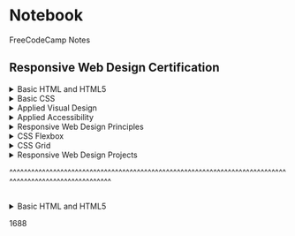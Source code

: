 # Notebook

FreeCodeCamp Notes

## Responsive Web Design Certification

<details><summary>Basic HTML and HTML5</summary>

HTML is a markup language that uses a special syntax or notation to describe the structure of a webpage to the browser. HTML elements usually have opening and closing tags that surround and give meaning to content. For example, different elements can describe text as a heading, paragraph, or list item. HTML elements are the building blocks of any webpage.

Most HTML elements have an opening tag and a closing tag. The only difference between opening and closing tags is the forward slash after the opening bracket of a closing tag.

For example this is a heading element with opening and closing tag:

```html
<h1>Main heading element</h1>
```

Heading element tells the browser about the structure of your website. h1 elements are often used for main headings, while h2 elements are generally used for subheadings. There are also h3, h4, h5 and h6 elements to indicate different levels of subheadings.

```html
<h2>2-level heading element</h2>
<h3>3-level heading element</h3>
<h4>4-level heading element</h4>
<h5>5-level heading element</h5>
<h6>6-level heading element</h6>
```

The p element is the preferred element for paragraph text on websites. p is short for "paragraph".

```html
<p>Paragraph element</p>
```

Note: As a convention, all HTML tags are written in lowercase.

Web developers traditionally use lorem ipsum text as placeholder text. The lorem ipsum text is randomly scraped from a famous passage by Cicero of Ancient Rome. Lorem ipsum text has been used as placeholder text by typesetters since the 16th century, and this tradition continues on the web.

Commenting is a way that you can leave comments for other developers within your code without affecting the resulting output that is displayed to the end user. Commenting is also a convenient way to make code inactive without having to delete it entirely.

```html
<!-- HTML comment -->
```

HTML5 introduces more descriptive HTML tags. These include main, header, footer, nav, video, article, section and others.

These tags give a descriptive structure to your HTML, make your HTML easier to read, and help with Search Engine Optimization (SEO) and accessibility. The main HTML5 tag helps search engines and other developers find the main content of your page.

```html
<main>
  <h1>Hello World</h1>
  <p>Hello Paragraph</p>
</main>
```

You can add images to your website by using the img element, and point to a specific image's URL using the src attribute. Note that img elements are self-closing. All img elements must have an alt attribute. The text inside an alt attribute is used for screen readers to improve accessibility and is displayed if the image fails to load.

Note: If the image is purely decorative, using an empty alt attribute is a best practice. Ideally the alt attribute should not contain special characters unless needed.

```html
<img src="https://www.imageurl.com/image.jpg" alt="Image description." />
```

You can use a (anchor) elements to link to content outside of your web page. a elements need a destination web address called an href attribute. They also need anchor text.

```html
<a href="https://www.freecodecamp.org" target="_blank">
  Link to freecodecamp.org
</a>
```

A target is an anchor tag attribute that specifies where to open the link. The value \_blank specifies to open the link in a new tab. The href is an anchor tag attribute that contains the URL address of the link. The text, link to www.freecodecamp.org, within the a element is called anchor text, and will display the link to click.

a (anchor) elements can also be used to create internal links to jump to different sections within a webpage. To create an internal link, you assign a link's href attribute to a hash symbol # plus the value of the id attribute for the element that you want to internally link to. You then need to add the same id attribute to the element you are linking to. An id is an attribute that uniquely describes an element.

```html
<a href="#contacts-header">Contacts</a>
...
<h2 id="contacts-header">Contacts</h2>
```

You can nest links within other text elements.

```html
<p>
  Here's a
  <a target="_blank" href="https://www.freecodecamp.org">
    link to www.freecodecamp.org
  </a>
  for you to follow.
</p>
```

Sometimes you want to add a elements to your website before you know where they will link. This is also handy when you're changing the behavior of a link using JavaScript. Replace the href attribute value with a #, also known as a hash symbol, to create a dead link.

```html
<a href="#" target="_blank">Dead link</a>
```

You can make elements into links by nesting them within an a element. For example an image element.

```html
<a href="#"><img src="image-url" alt="image-description" /></a>
```

HTML has a special element for creating unordered lists, or bullet point style lists. Unordered lists start with an opening <ul> element, followed by any number of <li> elements. Finally, unordered lists close with a </ul>.

```html
<ul>
  <li>milk</li>
  <li>cheese</li>
</ul>
```

HTML has another special element for creating ordered lists, or numbered lists. Ordered lists start with an opening <ol> element, followed by any number of <li> elements. Finally, ordered lists are closed with the </ol> tag.

```html
<ol>
  <li>Garfield</li>
  <li>Sylvester</li>
</ol>
```

input elements are a convenient way to get input from your user. Note that input elements are self-closing.

```html
<input type="text" />
```

Placeholder text is what is displayed in your input element before your user has inputted anything.

```html
<input type="text" placeholder="this is placeholder text" />
```

You can build web forms that actually submit data to a server using nothing more than pure HTML. You can do this by specifying an action attribute on your form element.

```html
<form action="url-where-you-want-to-submit-form-data">
  <input />
</form>
```

A submit button inside your form will send the data from your form to the URL you specified with your form's action attribute.

```html
<button type="submit">this button submits the form</button>
```

You can require specific form fields so that your user will not be able to submit your form until he or she has filled them out. For example, if you wanted to make a text input field required, you can just add the attribute required within your input element.

```html
<input type="text" required />
```

You can use radio buttons for questions where you want the user to only give you one answer out of multiple options. Radio buttons are a type of input. Each of your radio buttons can be nested within its own label element. By wrapping an input element inside of a label element it will automatically associate the radio button input with the label element surrounding it.

All related radio buttons should have the same name attribute to create a radio button group. By creating a radio group, selecting any single radio button will automatically deselect the other buttons within the same group ensuring only one answer is provided by the user.

```html
<label><input type="radio" name="indoor-outdoor" />Indoor</label>
```

It is considered best practice to set a for attribute on the label element, with a value that matches the value of the id attribute of the input element. This allows assistive technologies to create a linked relationship between the label and the related input element.

```html
<input id="indoor" type="radio" name="indoor-outdoor" />
<label for="indoor">Indoor</label>
```

We can also nest the input element within the label tags.

```html
<label for="indoor">
  <input id="indoor" type="radio" name="indoor-outdoor" />Indoor
</label>
```

Forms commonly use checkboxes for questions that may have more than one answer. Checkboxes are a type of input. Each of your checkboxes can be nested within its own label element. By wrapping an input element inside of a label element it will automatically associate the checkbox input with the label element surrounding it.

All related checkbox inputs should have the same name attribute. It is considered best practice to explicitly define the relationship between a checkbox input and its corresponding label by setting the for attribute on the label element to match the id attribute of the associated input element.

```html
<label for="loving">
  <input id="loving" type="checkbox" name="personality" />Loving
</label>
```

When a form gets submitted, the data is sent to the server and includes entries for the options selected. Inputs of type radio and checkbox report their values from the value attribute.

```html
<label for="indoor">
  <input id="indoor" value="indoor" type="radio" name="indoor-outdoor" />Indoor
</label>
<label for="outdoor">
  <input
    id="outdoor"
    value="outdoor"
    type="radio"
    name="indoor-outdoor"
  />Outdoor
</label>
```

When the user submits the form with the indoor option selected, the form data will include the line: indoor-outdoor=indoor. This is from the name and value attributes of the "indoor" input. If you omit the value attribute, the submitted form data uses the default value, which is on. In this scenario, if the user clicked the "indoor" option and submitted the form, the resulting form data would be indoor-outdoor=on, which is not useful. So the value attribute needs to be set to something to identify the option.

You can set a checkbox or radio button to be checked by default using the checked attribute.

```html
<input type="radio" name="test-name" checked />
```

The div element (division element) is a general purpose container for other elements. The div element is probably the most commonly used HTML element of all. Just like any other non-self-closing element, you can open a div element with <div> and close it on another line with </div>.

There are a few elements that give overall structure to your page, and should be included in every HTML document. At the top of your document, you need to tell the browser which version of HTML your page is using. HTML is an evolving language, and is updated regularly. Most major browsers support the latest specification, which is HTML5. However, older web pages may use previous versions of the language.

You tell the browser this information by adding the <!DOCTYPE ...> tag on the first line, where the ... part is the version of HTML. For HTML5, you use <!DOCTYPE html>. The ! and uppercase DOCTYPE is important, especially for older browsers. The html is not case sensitive.

Next, the rest of your HTML code needs to be wrapped in html tags. The opening <html> goes directly below the <!DOCTYPE html> line, and the closing </html> goes at the end of the page. Your HTML code would go in the space between the two html tags.

```html
<!DOCTYPE html>
<html></html>
```

You can add another level of organization in your HTML document within the html tags with the head and body elements. Any markup with information about your page would go into the head tag. Then any markup with the content of the page (what displays for a user) would go into the body tag. Metadata elements, such as link, meta, title, and style, typically go inside the head element.

```html
<!DOCTYPE html>
<html>
  <head>
    <meta />
  </head>
  <body>
    <div></div>
  </body>
</html>
```

</details>

<details><summary>Basic CSS</summary>

CSS, or Cascading Style Sheets, tell the browser how to display the text and other content that you write in HTML. With CSS, you can control the color, font, size, spacing, and many other aspects of HTML elements.

With CSS, there are hundreds of CSS properties that you can use to change the way an element looks on your page. For example the property that is responsible for the color of an element's text is the color style property. Note that it is a good practice to end inline style declarations with a ;.

```css
<h2 style="color: blue;">CatPhotoApp</h2>
```

With code above, you were styling that individual h2 element with inline CSS, which stands for Cascading Style Sheets. That's one way to specify the style of an element, but there's a better way to apply CSS. At the top of your code, create a style block.

```css
<style></style>
```

Inside that style block, you can create a CSS selector for all h2 elements and add a style rule.

```css
<style>
  h2 {
    color: red;
  }
</style>
```

Note that it's important to have both opening and closing curly braces ({ and }) around each element's style rule(s). You also need to make sure that your element's style definition is between the opening and closing style tags. Finally, be sure to add a semicolon to the end of each of your element's style rules.

Classes are reusable styles that can be added to HTML elements. Classes allow you to use the same CSS styles on multiple HTML elements. Class declaration:

```css
<style>
  .blue-text {
    color: blue;
  }
</style>
```

Note that in your CSS style element, class names start with a period. In your HTML elements' class attribute, the class name does not include the period. You can apply a class attribute to an HTML element like this:

```html
<h2 class="blue-text">CatPhotoApp</h2>
```

Font size is controlled by the font-size CSS property.

```css
h1 {
  font-size: 30px;
}
```

You can set which font an element should use, by using the font-family property.

```css
h2 {
  font-family: sans-serif;
}
```

In addition to common fonts that are found on most operating systems, we can also specify non-standard, custom web fonts for use on our website. There are many sources for web fonts on the Internet. For example Google Fonts is a free library of web fonts that you can use in your CSS by referencing the font's URL. To import a Google Font, you can copy the font's URL from the Google Fonts library and then paste it in your HTML.

```html
<link
  href="https://fonts.googleapis.com/css?family=Lobster"
  rel="stylesheet"
  type="text/css"
/>
```

Now we can use it like this:

```css
h2 {
  font-family: Lobster, sans-serif;
}
```

The second font name is optional, and is a fallback font in case the other specified font is not available.

Family names are case-sensitive and need to be wrapped in quotes if there is a space in the name. For example, you need quotes to use the "Open Sans" font, but not to use the Lobster font. There are several default fonts that are available in all browsers. These generic font families include monospace, serif and sans-serif. When one font isn't available, you can tell the browser to "degrade" to another font. Generic font family names are not case-sensitive. Also, they do not need quotes because they are CSS keywords.

CSS has a property called width that controls an element's width.

<style>
  .larger-image {
    width: 500px;
  }
</style>

CSS borders have properties like style, color and width.

```css
<style>
  .thin-red-border {
    border-color: red;
    border-width: 5px;
    border-style: solid;
  }
</style>
```

We can round out corners with a CSS property called border-radius. In addition to pixels, you can also specify the border-radius using a percentage. For example 50% will create a circle;

```css
.thin-red-border {
  border-radius: 10px;
}
```

You can set an element's background color with the background-color property.

```css
.green-background {
  background-color: green;
}
```

In addition to classes, each HTML element can also have an id attribute.

There are several benefits to using id attributes: You can use an id to style a single element and you can use them to select and modify specific elements with JavaScript. id attributes should be unique. Browsers won't enforce this, but it is a widely agreed upon best practice. Don't give more than one element the same id attribute.

```css
<h2 id="cat-photo-app">
```

One cool thing about id attributes is that, like classes, you can style them using CSS. However, an id is not reusable and should only be applied to one element. An id also has a higher specificity (importance) than a class so if both are applied to the same element and have conflicting styles, the styles of the id will be applied. Note that inside your style element, you always reference classes by putting a . in front of their names. You always reference ids by putting a # in front of their names.

```css
#cat-photo-element {
  background-color: green;
}
```

All HTML elements are essentially little rectangles. Three important properties control the space that surrounds each HTML element: padding, border, and margin.

An element's padding controls the amount of space between the element's content and its border.
An element's margin controls the amount of space between an element's border and surrounding elements.

```css
.box {
  padding: 10px;
  margin: 20px;
}
```

If you set an element's margin to a negative value, the element will grow larger.

```css
.box {
  margin: -20px;
}
```

Sometimes you will want to customize an element so that it has different amounts of padding on each of its sides. CSS allows you to control the padding of all four individual sides of an element with the padding-top, padding-right, padding-bottom, and padding-left properties.

```css
.box {
  padding-top: 40px;
  padding-left: 40px;
  padding-bottom: 20px;
  padding-right: 20px;
}
```

Instead of specifying an element's padding-top, padding-right, padding-bottom, and padding-left properties individually, you can specify them all in one line. These four values work like a clock: top, right, bottom, left, and will produce the exact same result as using the side-specific padding instructions.

```css
.box {
  padding: 10px 20px 10px 20px;
}
```

Sometimes you will want to customize an element so that it has a different margin on each of its sides. CSS allows you to control the margin of all four individual sides of an element with the margin-top, margin-right, margin-bottom, and margin-left properties.

```css
.box {
  margin-top: 40px;
  margin-right: 20px;
  margin-bottom: 20px;
  margin-left: 40px;
}
```

Instead of specifying an element's margin-top, margin-right, margin-bottom, and margin-left properties individually, you can specify them all in one line. These four values work like a clock: top, right, bottom, left, and will produce the exact same result as using the side-specific margin instructions.

```css
.box {
  margin: 10px 20px 10px 20px;
}
```

You have been adding id or class attributes to elements that you wish to specifically style. These are known as ID and class selectors. There are other CSS Selectors you can use to select custom groups of elements to style.

The [attr=value] attribute selector matches and styles elements with a specific attribute value. For example, the below code changes the margins of all elements with the attribute type and a corresponding value of radio:

```css
[type="radio"] {
  margin: 20px 0px 20px 0px;
}
```

8888888888888888888

The last several challenges all set an element's margin or padding with pixels (px). Pixels are a type of length unit, which is what tells the browser how to size or space an item. In addition to px, CSS has a number of different length unit options that you can use.

The two main types of length units are absolute and relative. Absolute units tie to physical units of length. For example, in and mm refer to inches and millimeters, respectively. Absolute length units approximate the actual measurement on a screen, but there are some differences depending on a screen's resolution.

Relative units, such as em or rem, are relative to another length value. For example, em is based on the size of an element's font. If you use it to set the font-size property itself, it's relative to the parent's font-size.

Note: There are several relative unit options that are tied to the size of the viewport. They are covered in the Responsive Web Design Principles section.

Now let's start fresh and talk about CSS inheritance.

Every HTML page has a body element.

We can prove that the body element exists here by giving it a background-color of black.

We can do this by adding the following to our style element:

body {
background-color: black;
}

Now we've proven that every HTML page has a body element, and that its body element can also be styled with CSS.

Remember, you can style your body element just like any other HTML element, and all your other elements will inherit your body element's styles.

Sometimes your HTML elements will receive multiple styles that conflict with one another.

For example, your h1 element can't be both green and pink at the same time.

Let's see what happens when we create a class that makes text pink, then apply it to an element. Will our class override the body element's color: green; CSS property?

Our pink-text class overrode our body element's CSS declaration!

We just proved that our classes will override the body element's CSS. So the next logical question is, what can we do to override our pink-text class?

Note: It doesn't matter which order the classes are listed in the HTML element.

However, the order of the class declarations in the <style> section is what is important. The second declaration will always take precedence over the first. Because .blue-text is declared second, it overrides the attributes of .pink-text.

We just proved that browsers read CSS from top to bottom in order of their declaration. That means that, in the event of a conflict, the browser will use whichever CSS declaration came last. Notice that if we even had put blue-text before pink-text in our h1 element's classes, it would still look at the declaration order and not the order of their use!

But we're not done yet. There are other ways that you can override CSS. Do you remember id attributes?

Let's override your pink-text and blue-text classes, and make your h1 element orange, by giving the h1 element an id and then styling that id.

Note: It doesn't matter whether you declare this CSS above or below pink-text class, since the id attribute will always take precedence.

So we've proven that id declarations override class declarations, regardless of where they are declared in your style element CSS.

There are other ways that you can override CSS. Do you remember inline styles?

<h1 style="color: green;">

Yay! We just proved that inline styles will override all the CSS declarations in your style element.

But wait. There's one last way to override CSS. This is the most powerful method of all. But before we do it, let's talk about why you would ever want to override CSS.

In many situations, you will use CSS libraries. These may accidentally override your own CSS. So when you absolutely need to be sure that an element has specific CSS, you can use !important.

Let's go all the way back to our pink-text class declaration. Remember that our pink-text class was overridden by subsequent class declarations, id declarations, and inline styles.

color: red !important;

Did you know there are other ways to represent colors in CSS? One of these ways is called hexadecimal code, or hex code for short.

We usually use decimals, or base 10 numbers, which use the symbols 0 to 9 for each digit. Hexadecimals (or hex) are base 16 numbers. This means it uses sixteen distinct symbols. Like decimals, the symbols 0-9 represent the values zero to nine. Then A,B,C,D,E,F represent the values ten to fifteen. Altogether, 0 to F can represent a digit in hexadecimal, giving us 16 total possible values. You can find more information about hexadecimal numbers here.

In CSS, we can use 6 hexadecimal digits to represent colors, two each for the red (R), green (G), and blue (B) components. For example, #000000 is black and is also the lowest possible value. You can find more information about the RGB color system here.

body {
color: #000000;
}

To review, hex codes use 6 hexadecimal digits to represent colors, two each for red (R), green (G), and blue (B) components.

From these three pure colors (red, green, and blue), we can vary the amounts of each to create over 16 million other colors!

For example, orange is pure red, mixed with some green, and no blue. In hex code, this translates to being #FFA500.

The digit 0 is the lowest number in hex code, and represents a complete absence of color.

The digit F is the highest number in hex code, and represents the maximum possible brightness.

Many people feel overwhelmed by the possibilities of more than 16 million colors. And it's difficult to remember hex code. Fortunately, you can shorten it.

For example, red's hex code #FF0000 can be shortened to #F00. This shortened form gives one digit for red, one digit for green, and one digit for blue.

This reduces the total number of possible colors to around 4,000. But browsers will interpret #FF0000 and #F00 as exactly the same color.

Another way you can represent colors in CSS is by using RGB values.

The RGB value for black looks like this:

rgb(0, 0, 0)
The RGB value for white looks like this:

rgb(255, 255, 255)
Instead of using six hexadecimal digits like you do with hex code, with RGB you specify the brightness of each color with a number between 0 and 255.

If you do the math, the two digits for one color equal 16 times 16, which gives us 256 total values. So RGB, which starts counting from zero, has the exact same number of possible values as hex code.

Here's an example of how you'd change the body background to orange using its RGB code.

body {
background-color: rgb(255, 165, 0);
}

Just like with hex code, you can mix colors in RGB by using combinations of different values.

CSS Variables are a powerful way to change many CSS style properties at once by changing only one value.

Follow the instructions below to see how changing just three values can change the styling of many elements.

To create a CSS variable, you just need to give it a name with two hyphens in front of it and assign it a value like this:

--penguin-skin: gray;
This will create a variable named --penguin-skin and assign it the value of gray. Now you can use that variable elsewhere in your CSS to change the value of other properties to gray.

After you create your variable, you can assign its value to other CSS properties by referencing the name you gave it.

background: var(--penguin-skin);
This will change the background of whatever element you are targeting to gray because that is the value of the --penguin-skin variable. Note that styles will not be applied unless the variable names are an exact match.

When using your variable as a CSS property value, you can attach a fallback value that your browser will revert to if the given variable is invalid.

Note: This fallback is not used to increase browser compatibility, and it will not work on IE browsers. Rather, it is used so that the browser has a color to display if it cannot find your variable.

Here's how you do it:

background: var(--penguin-skin, black);
This will set background to black if your variable wasn't set. Note that this can be useful for debugging.

When working with CSS you will likely run into browser compatibility issues at some point. This is why it's important to provide browser fallbacks to avoid potential problems.

When your browser parses the CSS of a webpage, it ignores any properties that it doesn't recognize or support. For example, if you use a CSS variable to assign a background color on a site, Internet Explorer will ignore the background color because it does not support CSS variables. In that case, the browser will use whatever value it has for that property. If it can't find any other value set for that property, it will revert to the default value, which is typically not ideal.

This means that if you do want to provide a browser fallback, it's as easy as providing another more widely supported value immediately before your declaration. That way an older browser will have something to fall back on, while a newer browser will just interpret whatever declaration comes later in the cascade.

<style>
  :root {
    --red-color: red;
  }
  .red-box {
    background: red;
    background: var(--red-color);
    height: 200px;
    width:200px;
  }
</style>
<div class="red-box"></div>

When you create a variable, it is available for you to use inside the selector in which you create it. It also is available in any of that selector's descendants. This happens because CSS variables are inherited, just like ordinary properties.

To make use of inheritance, CSS variables are often defined in the :root element.

:root is a pseudo-class selector that matches the root element of the document, usually the html element. By creating your variables in :root, they will be available globally and can be accessed from any other selector in the style sheet.

Define a variable named --penguin-belly in the :root selector and give it the value of pink. You can then see that the variable is inherited and that all the child elements which use it get pink backgrounds.

When you create your variables in :root they will set the value of that variable for the whole page.

You can then overwrite these variables by setting them again within a specific selector.
Change the value of --penguin-belly to white in the penguin class.

CSS Variables can simplify the way you use media queries.

For instance, when your screen is smaller or larger than your media query break point, you can change the value of a variable, and it will apply its style wherever it is used.

:root {
--penguin-size: 300px;
--penguin-skin: gray;
--penguin-belly: white;
--penguin-beak: orange;
}

@media (max-width: 350px) {
:root {
/_ Only change code below this line _/
--penguin-size: 200px;
--penguin-skin: black;
/_ Only change code above this line _/
}
}

</details>

<details><summary>Applied Visual Design</summary>

Visual design is a combination of typography, color theory, graphics, animation, page layout, and more to help deliver your unique message.

In this course, you'll learn how to apply these different elements of visual design to your webpages.

This section of the curriculum focuses on Applied Visual Design. The first group of challenges build on the given card layout to show a number of core principles.

Text is often a large part of web content. CSS has several options for how to align it with the text-align property.

text-align: justify; spaces the text so that each line has equal width.

text-align: center; centers the text

text-align: right; right-aligns the text

And text-align: left; (the default) left-aligns the text.

You can specify the width of an element using the width property in CSS. Values can be given in relative length units (such as em), absolute length units (such as px), or as a percentage of its containing parent element. Here's an example that changes the width of an image to 220px:

img {
width: 220px;
}

You can specify the height of an element using the height property in CSS, similar to the width property. Here's an example that changes the height of an image to 20px:

img {
height: 20px;
}

To make text bold, you can use the strong tag. This is often used to draw attention to text and symbolize that it is important. With the strong tag, the browser applies the CSS of font-weight: bold; to the element.

To underline text, you can use the u tag. This is often used to signify that a section of text is important, or something to remember. With the u tag, the browser applies the CSS of text-decoration: underline; to the element.

Note: Try to avoid using the u tag when it could be confused for a link. Anchor tags also have a default underlined formatting.

To emphasize text, you can use the em tag. This displays text as italicized, as the browser applies the CSS of font-style: italic; to the element.

To strikethrough text, which is when a horizontal line cuts across the characters, you can use the s tag. It shows that a section of text is no longer valid. With the s tag, the browser applies the CSS of text-decoration: line-through; to the element.

You can use the hr tag to add a horizontal line across the width of its containing element. This can be used to define a change in topic or to visually separate groups of content.

Note: In HTML, hr is a self-closing tag, and therefore doesn't need a separate closing tag.

Instead of adjusting your overall background or the color of the text to make the foreground easily readable, you can add a background-color to the element holding the text you want to emphasize. This challenge uses rgba() instead of hex codes or normal rgb().

rgba stands for:
r = red
g = green
b = blue
a = alpha/level of opacity
The RGB values can range from 0 to 255. The alpha value can range from 1, which is fully opaque or a solid color, to 0, which is fully transparent or clear. rgba() is great to use in this case, as it allows you to adjust the opacity. This means you don't have to completely block out the background.

You'll use background-color: rgba(45, 45, 45, 0.1) for this challenge. It produces a dark gray color that is nearly transparent given the low opacity value of 0.1.

The font size of heading elements (h1 through h6) should generally be larger than the font size of paragraph tags. This makes it easier for the user to visually understand the layout and level of importance of everything on the page. You use the font-size property to adjust the size of the text in an element.

The box-shadow property applies one or more shadows to an element.

The box-shadow property takes the following values, in order:

offset-x (how far to push the shadow horizontally from the element)
offset-y (how far to push the shadow vertically from the element)
blur-radius
spread-radius
color
The blur-radius and spread-radius values are optional.

Multiple box-shadows can be created by using commas to separate properties of each box-shadow element.

Here's an example of the CSS to create multiple shadows with some blur, at mostly-transparent black colors:

box-shadow: 0 10px 20px rgba(0,0,0,0.19), 0 6px 6px rgba(0,0,0,0.23);

The opacity property in CSS is used to adjust the opacity, or conversely, the transparency for an item.

A value of 1 is opaque, which isn't transparent at all.
A value of 0.5 is half see-through.
A value of 0 is completely transparent.
The value given will apply to the entire element, whether that's an image with some transparency, or the foreground and background colors for a block of text.

The text-transform property in CSS is used to change the appearance of text. It's a convenient way to make sure text on a webpage appears consistently, without having to change the text content of the actual HTML elements.

The following table shows how the different text-transformvalues change the example text "Transform me".

Value Result
lowercase "transform me"
uppercase "TRANSFORM ME"
capitalize "Transform Me"
initial Use the default value
inherit Use the text-transform value from the parent element
none Default: Use the original text

The font-size property is used to specify how large the text is in a given element. This rule can be used for multiple elements to create visual consistency of text on a page. In this challenge, you'll set the values for all h1 through h6 tags to balance the heading sizes.

In the style tags, set the font-size of the:

h1 tag to 68px.
h2 tag to 52px.
h3 tag to 40px.
h4 tag to 32px.
h5 tag to 21px.
h6 tag to 14px.

You set the font-size of each heading tag in the last challenge, here you'll adjust the font-weight.

The font-weight property sets how thick or thin characters are in a section of text.

Set the font-weight of the h1 tag to 800.
Set the font-weight of the h2 tag to 600.
Set the font-weight of the h3 tag to 500.
Set the font-weight of the h4 tag to 400.
Set the font-weight of the h5 tag to 300.
Set the font-weight of the h6 tag to 200.

The font-size property in CSS is not limited to headings, it can be applied to any element containing text.

CSS offers the line-height property to change the height of each line in a block of text. As the name suggests, it changes the amount of vertical space that each line of text gets.

This challenge will touch on the usage of pseudo-classes. A pseudo-class is a keyword that can be added to selectors, in order to select a specific state of the element.

For example, the styling of an anchor tag can be changed for its hover state using the :hover pseudo-class selector. Here's the CSS to change the color of the anchor tag to red during its hover state:

a:hover {
color: red;
}
The code editor has a CSS rule to style all a tags black. Add a rule so that when the user hovers over the a tag, the color is blue.

CSS treats each HTML element as its own box, which is usually referred to as the CSS Box Model. Block-level items automatically start on a new line (think headings, paragraphs, and divs) while inline items sit within surrounding content (like images or spans). The default layout of elements in this way is called the normal flow of a document, but CSS offers the position property to override it.

When the position of an element is set to relative, it allows you to specify how CSS should move it relative to its current position in the normal flow of the page. It pairs with the CSS offset properties of left or right, and top or bottom. These say how many pixels, percentages, or ems to move the item away from where it is normally positioned. The following example moves the paragraph 10 pixels away from the bottom:

p {
position: relative;
bottom: 10px;
}
Changing an element's position to relative does not remove it from the normal flow - other elements around it still behave as if that item were in its default position.

Note: Positioning gives you a lot of flexibility and power over the visual layout of a page. It's good to remember that no matter the position of elements, the underlying HTML markup should be organized and make sense when read from top to bottom. This is how users with visual impairments (who rely on assistive devices like screen readers) access your content.

Change the position of the h2 to relative, and use a CSS offset to move it 15 pixels away from the top of where it sits in the normal flow. Notice there is no impact on the positions of the surrounding h1 and p elements.

Notice there is no impact on the positions of the surrounding h1 and p elements.
h2 {
position: relative;
top: 15px;

}

The CSS offsets of top or bottom, and left or right tell the browser how far to offset an item relative to where it would sit in the normal flow of the document. You're offsetting an element away from a given spot, which moves the element away from the referenced side (effectively, the opposite direction). As you saw in the last challenge, using the top offset moved the h2 downwards. Likewise, using a left offset moves an item to the right.

The next option for the CSS position property is absolute, which locks the element in place relative to its parent container. Unlike the relative position, this removes the element from the normal flow of the document, so surrounding items ignore it. The CSS offset properties (top or bottom and left or right) are used to adjust the position.

One nuance with absolute positioning is that it will be locked relative to its closest positioned ancestor. If you forget to add a position rule to the parent item, (this is typically done using position: relative;), the browser will keep looking up the chain and ultimately default to the body tag.

#searchbar {
position: absolute;
top: 50px;
right: 50px;

}

The next layout scheme that CSS offers is the fixed position, which is a type of absolute positioning that locks an element relative to the browser window. Similar to absolute positioning, it's used with the CSS offset properties and also removes the element from the normal flow of the document. Other items no longer "realize" where it is positioned, which may require some layout adjustments elsewhere.

One key difference between the fixed and absolute positions is that an element with a fixed position won't move when the user scrolls.

#navbar {
position: fixed;
top: 0;
left: 0;

    width: 100%;
    background-color: #767676;

}

The next positioning tool does not actually use position, but sets the float property of an element. Floating elements are removed from the normal flow of a document and pushed to either the left or right of their containing parent element. It's commonly used with the width property to specify how much horizontal space the floated element requires.

 <style>
    #left {
float: left;
      width: 50%;
    }
    #right {
float: right;
      width: 40%;
    }
    aside, section {
      padding: 2px;
      background-color: #ccc;
    }
  </style>

When elements are positioned to overlap (i.e. using position: absolute | relative | fixed | sticky), the element coming later in the HTML markup will, by default, appear on the top of the other elements. However, the z-index property can specify the order of how elements are stacked on top of one another. It must be an integer (i.e. a whole number and not a decimal), and higher values for the z-index property of an element move it higher in the stack than those with lower values.

.first {
background-color: red;
position: absolute;
z-index: 2;
}

Another positioning technique is to center a block element horizontally. One way to do this is to set its margin to a value of auto.

This method works for images, too. Images are inline elements by default, but can be changed to block elements when you set the display property to block.

div {
background-color: blue;
height: 100px;
width: 100px;
margin: auto;
}

Color theory and its impact on design is a deep topic and only the basics are covered in the following challenges. On a website, color can draw attention to content, evoke emotions, or create visual harmony. Using different combinations of colors can really change the look of a website, and a lot of thought can go into picking a color palette that works with your content.

The color wheel is a useful tool to visualize how colors relate to each other - it's a circle where similar hues are neighbors and different hues are farther apart. When two colors are opposite each other on the wheel, they are called complementary colors. They have the characteristic that if they are combined, they "cancel" each other out and create a gray color. However, when placed side-by-side, these colors appear more vibrant and produce a strong visual contrast.

Some examples of complementary colors with their hex codes are:

red (#FF0000) and cyan (#00FFFF)
green (#00FF00) and magenta (#FF00FF)
blue (#0000FF) and yellow (#FFFF00)

This is different than the outdated RYB color model that many of us were taught in school, which has different primary and complementary colors. Modern color theory uses the additive RGB model (like on a computer screen) and the subtractive CMY(K) model (like in printing). Read here for more information on this complex subject.

There are many color picking tools available online that have an option to find the complement of a color.

Note: Using color can be a powerful way to add visual interest to a page. However, color alone should not be used as the only way to convey important information because users with visual impairments may not understand that content. This issue will be covered in more detail in the Applied Accessibility challenges.

Computer monitors and device screens create different colors by combining amounts of red, green, and blue light. This is known as the RGB additive color model in modern color theory. Red (R), green (G), and blue (B) are called primary colors. Mixing two primary colors creates the secondary colors cyan (G + B), magenta (R + B) and yellow (R + G). You saw these colors in the Complementary Colors challenge. These secondary colors happen to be the complement to the primary color not used in their creation, and are opposite to that primary color on the color wheel. For example, magenta is made with red and blue, and is the complement to green.

Tertiary colors are the result of combining a primary color with one of its secondary color neighbors. For example, within the RGB color model, red (primary) and yellow (secondary) make orange (tertiary). This adds six more colors to a simple color wheel for a total of twelve.

There are various methods of selecting different colors that result in a harmonious combination in design. One example that can use tertiary colors is called the split-complementary color scheme. This scheme starts with a base color, then pairs it with the two colors that are adjacent to its complement. The three colors provide strong visual contrast in a design, but are more subtle than using two complementary colors.

Here are three colors created using the split-complement scheme:

Color Hex Code
orange #FF7F00
cyan #00FFFF
raspberry #FF007F

The Complementary Colors challenge showed that opposite colors on the color wheel can make each other appear more vibrant when placed side-by-side. However, the strong visual contrast can be jarring if it's overused on a website, and can sometimes make text harder to read if it's placed on a complementary-colored background. In practice, one of the colors is usually dominant and the complement is used to bring visual attention to certain content on the page.

Colors have several characteristics including hue, saturation, and lightness. CSS3 introduced the hsl() function as an alternative way to pick a color by directly stating these characteristics.

Hue is what people generally think of as 'color'. If you picture a spectrum of colors starting with red on the left, moving through green in the middle, and blue on right, the hue is where a color fits along this line. In hsl(), hue uses a color wheel concept instead of the spectrum, where the angle of the color on the circle is given as a value between 0 and 360.

Saturation is the amount of gray in a color. A fully saturated color has no gray in it, and a minimally saturated color is almost completely gray. This is given as a percentage with 100% being fully saturated.

Lightness is the amount of white or black in a color. A percentage is given ranging from 0% (black) to 100% (white), where 50% is the normal color.

Here are a few examples of using hsl() with fully-saturated, normal lightness colors:

Color HSL
red hsl(0, 100%, 50%)
yellow hsl(60, 100%, 50%)
green hsl(120, 100%, 50%)
cyan hsl(180, 100%, 50%)
blue hsl(240, 100%, 50%)
magenta hsl(300, 100%, 50%)

The hsl() option in CSS also makes it easy to adjust the tone of a color. Mixing white with a pure hue creates a tint of that color, and adding black will make a shade. Alternatively, a tone is produced by adding gray or by both tinting and shading. Recall that the 's' and 'l' of hsl() stand for saturation and lightness, respectively. The saturation percent changes the amount of gray and the lightness percent determines how much white or black is in the color. This is useful when you have a base hue you like, but need different variations of it.

Applying a color on HTML elements is not limited to one flat hue. CSS provides the ability to use color transitions, otherwise known as gradients, on elements. This is accessed through the background property's linear-gradient() function. Here is the general syntax:

background: linear-gradient(gradient_direction, color 1, color 2, color 3, ...);

The first argument specifies the direction from which color transition starts - it can be stated as a degree, where 90deg makes a horizontal gradient (from left to right) and 45deg makes a diagonal gradient (from bottom left to top right). The following arguments specify the order of colors used in the gradient.

Example:

background: linear-gradient(90deg, red, yellow, rgb(204, 204, 255))

The repeating-linear-gradient() function is very similar to linear-gradient() with the major difference that it repeats the specified gradient pattern. repeating-linear-gradient() accepts a variety of values, but for simplicity, you'll work with an angle value and color stop values in this challenge.

The angle value is the direction of the gradient. Color stops are like width values that mark where a transition takes place, and are given with a percentage or a number of pixels.

In the example demonstrated in the code editor, the gradient starts with the color yellow at 0 pixels which blends into the second color blue at 40 pixels away from the start. Since the next color stop is also at 40 pixels, the gradient immediately changes to the third color green, which itself blends into the fourth color value red as that is 80 pixels away from the beginning of the gradient.

For this example, it helps to think about the color stops as pairs where every two colors blend together.

0px [yellow -- blend -- blue] 40px [green -- blend -- red] 80px

If every two color stop values are the same color, the blending isn't noticeable because it's between the same color, followed by a hard transition to the next color, so you end up with stripes.

background: repeating-linear-gradient(
45deg,
yellow 0px,
yellow 40px,
black 40px,
black 80px
);

One way to add texture and interest to a background and have it stand out more is to add a subtle pattern. The key is balance, as you don't want the background to stand out too much, and take away from the foreground. The background property supports the url() function in order to link to an image of the chosen texture or pattern. The link address is wrapped in quotes inside the parentheses.

body {
background: url( https://cdn-media-1.freecodecamp.org/imgr/MJAkxbh.png);
}

To change the scale of an element, CSS has the transform property, along with its scale() function. The following code example doubles the size of all the paragraph elements on the page:

p {
transform: scale(2);
}

The transform property has a variety of functions that let you scale, move, rotate, skew, etc., your elements. When used with pseudo-classes such as :hover that specify a certain state of an element, the transform property can easily add interactivity to your elements.

Here's an example to scale the paragraph elements to 2.1 times their original size when a user hovers over them:

p:hover {
transform: scale(2.1);
}
Note: Applying a transform to a div element will also affect any child elements contained in the div.

The next function of the transform property is skewX(), which skews the selected element along its X (horizontal) axis by a given degree.

The following code skews the paragraph element by -32 degrees along the X-axis.

p {
transform: skewX(-32deg);
}

Given that the skewX() function skews the selected element along the X-axis by a given degree, it is no surprise that the skewY() property skews an element along the Y (vertical) axis.

#top {
background-color: red;
transform: skewY(-10deg);
}

By manipulating different selectors and properties, you can make interesting shapes. One of the easier ones to try is a crescent moon shape. For this challenge you need to work with the box-shadow property that sets the shadow of an element, along with the border-radius property that controls the roundness of the element's corners.

You will create a round, transparent object with a crisp shadow that is slightly offset to the side - the shadow is actually going to be the moon shape you see.

In order to create a round object, the border-radius property should be set to a value of 50%.

You may recall from an earlier challenge that the box-shadow property takes values for offset-x, offset-y, blur-radius, spread-radius and a color value in that order. The blur-radius and spread-radius values are optional.

.center {
position: absolute;
margin: auto;
top: 0;
right: 0;
bottom: 0;
left: 0;
width: 100px;
height: 100px;
background-color: transparent;
border-radius: 50%;
box-shadow: 25px 10px 0 0 blue;
}

One of the most popular shapes in the world is the heart shape, and in this challenge you'll create one using pure CSS. But first, you need to understand the ::before and ::after pseudo-elements. ::before creates a pseudo-element that is the first child of the selected element; ::after creates a pseudo-element that is the last child of the selected element. In the following example, a ::before pseudo-element is used to add a rectangle to an element with the class heart:

.heart::before {
content: "";
background-color: yellow;
border-radius: 25%;
position: absolute;
height: 50px;
width: 70px;
top: -50px;
left: 5px;
}

For the ::before and ::after pseudo-elements to function properly, they must have a defined content property. This property is usually used to add things like a photo or text to the selected element. When the ::before and ::after pseudo-elements are used to make shapes, the content property is still required, but it's set to an empty string. In the above example, the element with the class of heart has a ::before pseudo-element that produces a yellow rectangle with height and width of 50px and 70px, respectively. This rectangle has round corners due to its 25% border-radius and is positioned absolutely at 5px from the left and 50px above the top of the element.

<style>
  .heart {
    position: absolute;
    margin: auto;
    top: 0;
    right: 0;
    bottom: 0;
    left: 0;
    background-color: pink;
    height: 50px;
    width: 50px;
    transform: rotate(-45deg);
  }
  .heart::after {
    background-color: pink;
    content: "";
    border-radius: 50%;
    position: absolute;
    width: 50px;
    height: 50px;
    top: 0px;
    left: 25px;
  }
  .heart::before {
    content: "";
    background-color: pink;
    border-radius: 50%;
    position: absolute;
    width: 50px;
    height: 50px;
    top: -25px;
    left: 0px;
  }
</style>
<div class="heart"></div>

To animate an element, you need to know about the animation properties and the @keyframes rule. The animation properties control how the animation should behave and the @keyframes rule controls what happens during that animation. There are eight animation properties in total. This challenge will keep it simple and cover the two most important ones first:

animation-name sets the name of the animation, which is later used by @keyframes to tell CSS which rules go with which animations.

animation-duration sets the length of time for the animation.

@keyframes is how to specify exactly what happens within the animation over the duration. This is done by giving CSS properties for specific "frames" during the animation, with percentages ranging from 0% to 100%. If you compare this to a movie, the CSS properties for 0% is how the element displays in the opening scene. The CSS properties for 100% is how the element appears at the end, right before the credits roll. Then CSS applies the magic to transition the element over the given duration to act out the scene. Here's an example to illustrate the usage of @keyframes and the animation properties:

#anim {
animation-name: colorful;
animation-duration: 3s;
}

@keyframes colorful {
0% {
background-color: blue;
}
100% {
background-color: yellow;
}
}

For the element with the anim id, the code snippet above sets the animation-name to colorful and sets the animation-duration to 3 seconds. Then the @keyframes rule links to the animation properties with the name colorful. It sets the color to blue at the beginning of the animation (0%) which will transition to yellow by the end of the animation (100%). You aren't limited to only beginning-end transitions, you can set properties for the element for any percentage between 0% and 100%.

You can use CSS @keyframes to change the color of a button in its hover state.

Here's an example of changing the width of an image on hover:

<style>
  img {
    width: 30px;
  }
  img:hover {
    animation-name: width;
    animation-duration: 500ms;
  }

  @keyframes width {
    100% {
      width: 40px;
    }
  }
</style>

<img src="https://cdn.freecodecamp.org/curriculum/applied-visual-design/google-logo.png" alt="Google's Logo" />

Note that ms stands for milliseconds, where 1000ms is equal to 1s.

Use CSS @keyframes to change the background-color of the button element so it becomes #4791d0 when a user hovers over it. The @keyframes rule should only have an entry for 100%.

Note that ms stands for milliseconds, where 1000ms is equal to 1s.

That's great, but it doesn't work right yet. Notice how the animation resets after 500ms has passed, causing the button to revert back to the original color. You want the button to stay highlighted.

This can be done by setting the animation-fill-mode property to forwards. The animation-fill-mode specifies the style applied to an element when the animation has finished. You can set it like so:

animation-fill-mode: forwards;

When elements have a specified position, such as fixed or relative, the CSS offset properties right, left, top, and bottom can be used in animation rules to create movement.

As shown in the example below, you can push the item downwards then upwards by setting the top property of the 50% keyframe to 50px, but having it set to 0px for the first (0%) and the last (100%) keyframe.

@keyframes rainbow {
0% {
background-color: blue;
top: 0px;
}
50% {
background-color: green;
top: 50px;
}
100% {
background-color: yellow;
top: 0px;
}
}

For this challenge, you'll change the opacity of an animated element so it gradually fades as it reaches the right side of the screen.

In the displayed animation, the round element with the gradient background moves to the right by the 50% mark of the animation per the @keyframes rule.

@keyframes fade {
50% {
left: 60%;
opacity: 0.1;

    }

}

The previous challenges covered how to use some of the animation properties and the @keyframes rule. Another animation property is the animation-iteration-count, which allows you to control how many times you would like to loop through the animation. Here's an example:

animation-iteration-count: 3;

In this case the animation will stop after running 3 times, but it's possible to make the animation run continuously by setting that value to infinite.

Here's one more continuous animation example with the animation-iteration-count property that uses the heart you designed in a previous challenge.

The one-second long heartbeat animation consists of two animated pieces. The heart elements (including the :before and :after pieces) are animated to change size using the transform property, and the background div is animated to change its color using the background property.

There are a variety of ways to alter the animation rates of similarly animated elements. So far, this has been achieved by applying an animation-iteration-count property and setting @keyframes rules.

To illustrate, the animation on the right consists of two stars that each decrease in size and opacity at the 20% mark in the @keyframes rule, which creates the twinkle animation. You can change the @keyframes rule for one of the elements so the stars twinkle at different rates.

In the previous challenge, you changed the animation rates for two similarly animated elements by altering their @keyframes rules. You can achieve the same goal by manipulating the animation-duration of multiple elements.

In the animation running in the code editor, there are three stars in the sky that twinkle at the same rate on a continuous loop. To make them twinkle at different rates, you can set the animation-duration property to different values for each element.

In CSS animations, the animation-timing-function property controls how quickly an animated element changes over the duration of the animation. If the animation is a car moving from point A to point B in a given time (your animation-duration), the animation-timing-function says how the car accelerates and decelerates over the course of the drive.

There are a number of predefined keywords available for popular options. For example, the default value is ease, which starts slow, speeds up in the middle, and then slows down again in the end. Other options include ease-out, which is quick in the beginning then slows down, ease-in, which is slow in the beginning, then speeds up at the end, or linear, which applies a constant animation speed throughout.

The last challenge introduced the animation-timing-function property and a few keywords that change the speed of an animation over its duration. CSS offers an option other than keywords that provides even finer control over how the animation plays out, through the use of Bezier curves.

In CSS animations, Bezier curves are used with the cubic-bezier function. The shape of the curve represents how the animation plays out. The curve lives on a 1 by 1 coordinate system. The X-axis of this coordinate system is the duration of the animation (think of it as a time scale), and the Y-axis is the change in the animation.

The cubic-bezier function consists of four main points that sit on this 1 by 1 grid: p0, p1, p2, and p3. p0 and p3 are set for you - they are the beginning and end points which are always located respectively at the origin (0, 0) and (1, 1). You set the x and y values for the other two points, and where you place them in the grid dictates the shape of the curve for the animation to follow. This is done in CSS by declaring the x and y values of the p1 and p2 "anchor" points in the form: (x1, y1, x2, y2). Pulling it all together, here's an example of a Bezier curve in CSS code:

animation-timing-function: cubic-bezier(0.25, 0.25, 0.75, 0.75);
In the example above, the x and y values are equivalent for each point (x1 = 0.25 = y1 and x2 = 0.75 = y2), which if you remember from geometry class, results in a line that extends from the origin to point (1, 1). This animation is a linear change of an element during the length of an animation, and is the same as using the linear keyword. In other words, it changes at a constant speed.

A previous challenge discussed the ease-out keyword that describes an animation change that speeds up first and then slows down at the end of the animation. On the right, the difference between the ease-out keyword (for the blue element) and linear keyword (for the red element) is demonstrated. Similar animation progressions to the ease-out keyword can be achieved by using a custom cubic Bezier curve function.

In general, changing the p1 and p2 anchor points drives the creation of different Bezier curves, which controls how the animation progresses through time. Here's an example of a Bezier curve using values to mimic the ease-out style:

animation-timing-function: cubic-bezier(0, 0, 0.58, 1);
Remember that all cubic-bezier functions start with p0 at (0, 0) and end with p3 at (1, 1). In this example, the curve moves faster through the Y-axis (starts at 0, goes to p1 y value of 0, then goes to p2 y value of 1) than it moves through the X-axis (0 to start, then 0 for p1, up to 0.58 for p2). As a result, the change in the animated element progresses faster than the time of the animation for that segment. Towards the end of the curve, the relationship between the change in x and y values reverses - the y value moves from 1 to 1 (no change), and the x values move from 0.58 to 1, making the animation changes progress slower compared to the animation duration.

This challenge animates an element to replicate the movement of a ball being juggled. Prior challenges covered the linear and ease-out cubic Bezier curves, however neither depicts the juggling movement accurately. You need to customize a Bezier curve for this.

The animation-timing-function automatically loops at every keyframe when the animation-iteration-count is set to infinite. Since there is a keyframe rule set in the middle of the animation duration (at 50%), it results in two identical animation progressions at the upward and downward movement of the ball.

The following cubic Bezier curve simulates a juggling movement:

cubic-bezier(0.3, 0.4, 0.5, 1.6);
Notice that the value of y2 is larger than 1. Although the cubic Bezier curve is mapped on a 1 by 1 coordinate system, and it can only accept x values from 0 to 1, the y value can be set to numbers larger than one. This results in a bouncing movement that is ideal for simulating the juggling ball.

  </details>

<details><summary>Applied Accessibility</summary>

You've likely seen an alt attribute on an img tag in other challenges. alt text describes the image's content and provides a text-alternative for it. An alt attribute helps in cases where the image fails to load or can't be seen by a user. Search engines also use it to understand what an image contains to include it in search results. Here's an example:

<img src="importantLogo.jpeg" alt="Company logo">
People with visual impairments rely on screen readers to convert web content to an audio interface. They won't get information if it's only presented visually. For images, screen readers can access the alt attribute and read its contents to deliver key information.

Good alt text provides the reader a brief description of the image. You should always include an alt attribute on your image. Per HTML5 specification, this is now considered mandatory.

In the last challenge, you learned that including an alt attribute when using img tags is mandatory. However, sometimes images are grouped with a caption already describing them, or are used for decoration only. In these cases, alt text may seem redundant or unnecessary.

When an image is already explained with text content or does not add meaning to a page, the img still needs an alt attribute, but it can be set to an empty string. Here's an example:

<img src="visualDecoration.jpeg" alt="">
Background images usually fall under the 'decorative' label as well. However, they are typically applied with CSS rules, and therefore not part of the markup screen readers process.

Note: For images with a caption, you may still want to include alt text since it helps search engines catalog the image's content.

Headings (h1 through h6 elements) are workhorse tags that help provide structure and labeling to your content. Screen readers can be set to read only the headings on a page so the user gets a summary. This means it is important for the heading tags in your markup to have semantic meaning and relate to each other, not be picked merely for their size values.

Semantic meaning means that the tag you use around content indicates the type of information it contains.

If you were writing a paper with an introduction, a body, and a conclusion, it wouldn't make much sense to put the conclusion as a subsection of the body in your outline. It should be its own section. Similarly, the heading tags in a webpage need to go in order and indicate the hierarchical relationships of your content.

Headings with equal (or higher) rank start new implied sections, headings with lower rank start subsections of the previous one.

As an example, a page with an h2 element followed by several subsections labeled with h4 elements would confuse a screen reader user. With six choices, it's tempting to use a tag because it looks better in a browser, but you can use CSS to edit the relative sizing.

One final point, each page should always have one (and only one) h1 element, which is the main subject of your content. This and the other headings are used in part by search engines to understand the topic of the page.

HTML5 introduced several new elements that give developers more options while also incorporating accessibility features. These tags include main, header, footer, nav, article, and section, among others.

By default, a browser renders these elements similar to the humble div. However, using them where appropriate gives additional meaning to your markup. The tag name alone can indicate the type of information it contains, which adds semantic meaning to that content. Assistive technologies can access this information to provide better page summary or navigation options to their users.

The main element is used to wrap (you guessed it) the main content, and there should be only one per page. It's meant to surround the information related to your page's central topic. It's not meant to include items that repeat across pages, like navigation links or banners.

The main tag also has an embedded landmark feature that assistive technology can use to navigate to the main content quickly. If you've ever seen a "Jump to Main Content" link at the top of a page, using the main tag automatically gives assistive devices that functionality.

article is another one of the new HTML5 elements that add semantic meaning to your markup. article is a sectioning element and is used to wrap independent, self-contained content. The tag works well with blog entries, forum posts, or news articles.

Determining whether content can stand alone is usually a judgment call, but you can use a couple of simple tests. Ask yourself if you removed all surrounding context, would that content still make sense? Similarly, for text, would the content hold up if it were in an RSS feed?

Remember that folks using assistive technologies rely on organized, semantically meaningful markup to better understand your work.

Note: The section element is also new with HTML5, and has a slightly different semantic meaning than article. An article is for standalone content, and a section is for grouping thematically related content. They can be used within each other, as needed. For example, if a book is the article, then each chapter is a section. When there's no relationship between groups of content, then use a div.

<div> - groups content <section> - groups related content <article> - groups independent, self-contained content

The next HTML5 element that adds semantic meaning and improves accessibility is the header tag. It's used to wrap introductory information or navigation links for its parent tag and works well around content that's repeated at the top on multiple pages.

header shares the embedded landmark feature you saw with main, allowing assistive technologies to quickly navigate to that content.

Note: The header is meant for use in the body tag of your HTML document. It is different than the head element, which contains the page's title, meta information, etc.

<header>
    <h1>Training with Camper Cat</h1>
  </header>

The nav element is another HTML5 item with the embedded landmark feature for easy screen reader navigation. This tag is meant to wrap around the main navigation links in your page.

If there are repeated site links at the bottom of the page, it isn't necessary to markup those with a nav tag as well. Using a footer (covered in the next challenge) is sufficient.

<nav>
      <ul>
        <li><a href="#stealth">Stealth &amp; Agility</a></li>
        <li><a href="#combat">Combat</a></li>
        <li><a href="#weapons">Weapons</a></li>
      </ul>
    </nav>

Similar to header and nav, the footer element has a built-in landmark feature that allows assistive devices to quickly navigate to it. It's primarily used to contain copyright information or links to related documents that usually sit at the bottom of a page.

HTML5's audio element gives semantic meaning when it wraps sound or audio stream content in your markup. Audio content also needs a text alternative to be accessible to people who are deaf or hard of hearing. This can be done with nearby text on the page or a link to a transcript.

The audio tag supports the controls attribute. This shows the browser default play, pause, and other controls, and supports keyboard functionality. This is a boolean attribute, meaning it doesn't need a value, its presence on the tag turns the setting on.

Here's an example:

<audio id="meowClip" controls>
  <source src="audio/meow.mp3" type="audio/mpeg">
  <source src="audio/meow.ogg" type="audio/ogg">
</audio>
Note: Multimedia content usually has both visual and auditory components. It needs synchronized captions and a transcript so users with visual and/or auditory impairments can access it. Generally, a web developer is not responsible for creating the captions or transcript, but needs to know to include them.

HTML5 introduced the figure element and the related figcaption. Used together, these items wrap a visual representation (like an image, diagram, or chart) along with its caption. Wrapping these elements together gives a two-fold accessibility boost by semantically grouping related content and providing a text alternative explaining the figure.

For data visualizations like charts, the caption can be used to briefly note the trends or conclusions for users with visual impairments. Another challenge covers how to move a table version of the chart's data off-screen (using CSS) for screen reader users.

Here's an example - note that the figcaption goes inside the figure tags and can be combined with other elements:

<figure>
  <img src="roundhouseDestruction.jpeg" alt="Photo of Camper Cat executing a roundhouse kick">
  <br>
  <figcaption>
    Master Camper Cat demonstrates proper form of a roundhouse kick.
  </figcaption>
</figure>

Improving accessibility with semantic HTML markup applies to using both appropriate tag names and attributes. The next several challenges cover some important scenarios using attributes in forms.

The label tag wraps the text for a specific form control item, usually the name or label for a choice. This ties meaning to the item and makes the form more readable. The for attribute on a label tag explicitly associates that label with the form control and is used by screen readers.

You learned about radio buttons and their labels in a lesson in the Basic HTML section. In that lesson, we wrapped the radio button input element inside a label element along with the label text in order to make the text clickable. Another way to achieve this is by using the for attribute, as explained in this lesson.

The value of the for attribute must be the same as the value of the id attribute of the form control. Here's an example:

<form>
  <label for="name">Name:</label>
  <input type="text" id="name" name="name">
</form>

The next form topic covers the accessibility of radio buttons. Each choice is given a label with a for attribute tying to the id of the corresponding item as covered in the last challenge. Since radio buttons often come in a group where the user must choose one, there's a way to semantically show the choices are part of a set.

The fieldset tag surrounds the entire grouping of radio buttons to achieve this. It often uses a legend tag to provide a description for the grouping, which screen readers read for each choice in the fieldset element.

The fieldset wrapper and legend tag are not necessary when the choices are self-explanatory, like a gender selection. Using a label with the for attribute for each radio button is sufficient.

Here's an example:

<form>
  <fieldset>
    <legend>Choose one of these three items:</legend>
    <input id="one" type="radio" name="items" value="one">
    <label for="one">Choice One</label><br>
    <input id="two" type="radio" name="items" value="two">
    <label for="two">Choice Two</label><br>
    <input id="three" type="radio" name="items" value="three">
    <label for="three">Choice Three</label>
  </fieldset>
</form>

Forms often include the input field, which can be used to create several different form controls. The type attribute on this element indicates what kind of input element will be created.

You may have noticed the text and submit input types in prior challenges, and HTML5 introduced an option to specify a date field. Depending on browser support, a date picker shows up in the input field when it's in focus, which makes filling in a form easier for all users.

For older browsers, the type will default to text, so it helps to show users the expected date format in the label or placeholder text just in case.

Here's an example:

<label for="input1">Enter a date:</label>
<input type="date" id="input1" name="input1">

Continuing with the date theme, HTML5 also introduced the time element along with a datetime attribute to standardize times. The time element is an inline element that can wrap a date or time on a page. A datetime attribute holds a valid format of that date. This is the value accessed by assistive devices. It helps avoid confusion by stating a standardized version of a time, even if it's informally or colloquially written in the text.

Here's an example:

<p>Master Camper Cat officiated the cage match between Goro and Scorpion <time datetime="2013-02-13">last Wednesday</time>, which ended in a draw.</p>

Have you noticed that all of the applied accessibility challenges so far haven't used any CSS? This shows the importance of using a logical document outline and semantically meaningful tags around your content before introducing the visual design aspect.

However, CSS's magic can also improve accessibility on your page when you want to visually hide content meant only for screen readers. This happens when information is in a visual format (like a chart), but screen reader users need an alternative presentation (like a table) to access the data. CSS is used to position the screen reader-only elements off the visual area of the browser window.

Here's an example of the CSS rules that accomplish this:

.sr-only {
position: absolute;
left: -10000px;
width: 1px;
height: 1px;
top: auto;
overflow: hidden;
}

Note: The following CSS approaches will NOT do the same thing:

display: none; or visibility: hidden; hides content for everyone, including screen reader users
Zero values for pixel sizes, such as width: 0px; height: 0px; removes that element from the flow of your document, meaning screen readers will ignore it

Low contrast between the foreground and background colors can make text difficult to read. Sufficient contrast improves your content's readability, but what exactly does "sufficient" mean?

The Web Content Accessibility Guidelines (WCAG) recommend at least a 4.5 to 1 contrast ratio for normal text. The ratio is calculated by comparing the relative luminance values of two colors. This ranges from 1:1 for the same color, or no contrast, to 21:1 for white against black, the most substantial contrast. There are many contrast checking tools available online that calculate this ratio for you.

Color is a large part of visual design, but its use introduces two accessibility issues. First, color alone should not be used as the only way to convey important information because screen reader users won't see it. Second, foreground and background colors need sufficient contrast so colorblind users can distinguish them.

Previous challenges covered having text alternatives to address the first issue. The last challenge introduced contrast checking tools to help with the second. The WCAG-recommended contrast ratio of 4.5:1 applies for color use as well as gray-scale combinations.

Colorblind users have trouble distinguishing some colors from others - usually in hue but sometimes lightness as well. You may recall the contrast ratio is calculated using the relative luminance (or lightness) values of the foreground and background colors.

In practice, the 4.5:1 contrast ratio can be reached by shading (adding black to) the darker color and tinting (adding white to) the lighter color. Darker shades on the color wheel are considered to be shades of blues, violets, magentas, and reds, whereas lighter tinted colors are oranges, yellows, greens, and blue-greens.

There are various forms of colorblindness. These can range from a reduced sensitivity to a certain wavelength of light to the inability to see color at all. The most common form is a reduced sensitivity to detect greens.

For example, if two similar green colors are the foreground and background color of your content, a colorblind user may not be able to distinguish them. Close colors can be thought of as neighbors on the color wheel, and those combinations should be avoided when conveying important information.

Note: Some online color picking tools include visual simulations of how colors appear for different types of colorblindness. These are great resources in addition to online contrast checking calculators.

The yellow (#FFFF33) background-color and the green (#33FF33) text color are neighboring hues on the color wheel and virtually indistinguishable for some colorblind users. (Their similar lightness also fails the contrast ratio check).

Screen reader users have various options for what type of content their device reads. These options include skipping to (or over) landmark elements, jumping to the main content, or getting a page summary from the headings. Another option is to only hear the links available on a page.

Screen readers do this by reading the link text, or what's between the anchor (a) tags. Having a list of "click here" or "read more" links isn't helpful. Instead, use brief but descriptive text within the a tags to provide more meaning for these users.

HTML offers the accesskey attribute to specify a shortcut key to activate or bring focus to an element. Adding an accesskey attribute can make navigation more efficient for keyboard-only users.

HTML5 allows this attribute to be used on any element, but it's particularly useful when it's used with interactive ones. This includes links, buttons, and form controls.

Here's an example:

<button accesskey="b">Important Button</button>

The HTML tabindex attribute has three distinct functions relating to an element's keyboard focus. When it's on a tag, it indicates that the element can be focused on. The value (an integer that's positive, negative, or zero) determines the behavior.

Certain elements, such as links and form controls, automatically receive keyboard focus when a user tabs through a page. It's in the same order as the elements come in the HTML source markup. This same functionality can be given to other elements, such as div, span, and p, by placing a tabindex="0" attribute on them. Here's an example:

<div tabindex="0">I need keyboard focus!</div>

Note: A negative tabindex value (typically -1) indicates that an element is focusable, but is not reachable by the keyboard. This method is generally used to bring focus to content programmatically (like when a div used for a pop-up window is activated), and is beyond the scope of these challenges.

Bonus - using tabindex also enables the CSS pseudo-class :focus to work on the p tag.

The tabindex attribute also specifies the exact tab order of elements. This is achieved when the attribute's value is set to a positive number of 1 or higher.

Setting a tabindex="1" will bring keyboard focus to that element first. Then it cycles through the sequence of specified tabindex values (2, 3, etc.), before moving to default and tabindex="0" items.

It's important to note that when the tab order is set this way, it overrides the default order (which uses the HTML source). This may confuse users who are expecting to start navigation from the top of the page. This technique may be necessary in some circumstances, but in terms of accessibility, take care before applying it.

Here's an example:

<div tabindex="1">I get keyboard focus, and I get it first!</div>
<div tabindex="2">I get keyboard focus, and I get it second!</div>

Another thing to note is that some browsers may place you in the middle of your tab order when an element is clicked. An element has been added to the page that ensures you will always start at the beginning of your tab order.

</details>

<details><summary>Responsive Web Design Principles</summary>

Media Queries are a new technique introduced in CSS3 that change the presentation of content based on different viewport sizes. The viewport is a user's visible area of a web page, and is different depending on the device used to access the site.

Media Queries consist of a media type, and if that media type matches the type of device the document is displayed on, the styles are applied. You can have as many selectors and styles inside your media query as you want.

Here's an example of a media query that returns the content when the device's width is less than or equal to 100px:

@media (max-width: 100px) { /_ CSS Rules _/ }
and the following media query returns the content when the device's height is more than or equal to 350px:

@media (min-height: 350px) { /_ CSS Rules _/ }
Remember, the CSS inside the media query is applied only if the media type matches that of the device being used.

Making images responsive with CSS is actually very simple. You just need to add these properties to an image:

img {
max-width: 100%;
height: auto;
}

The max-width of 100% will make sure the image is never wider than the container it is in, and the height of auto will make the image keep its original aspect ratio.

With the increase of internet connected devices, their sizes and specifications vary, and the displays they use could be different externally and internally. Pixel density is an aspect that could be different on one device from others and this density is known as Pixel Per Inch(PPI) or Dots Per Inch(DPI). The most famous such display is the one known as a "Retina Display" on the latest Apple MacBook Pro notebooks, and recently iMac computers. Due to the difference in pixel density between a "Retina" and "Non-Retina" displays, some images that have not been made with a High-Resolution Display in mind could look "pixelated" when rendered on a High-Resolution display.

The simplest way to make your images properly appear on High-Resolution Displays, such as the MacBook Pros "retina display" is to define their width and height values as only half of what the original file is. Here is an example of an image that is only using half of the original height and width:

<style>
  img { height: 250px; width: 250px; }
</style>
<img src="coolPic500x500" alt="A most excellent picture">

Instead of using em or px to size text, you can use viewport units for responsive typography. Viewport units, like percentages, are relative units, but they are based off different items. Viewport units are relative to the viewport dimensions (width or height) of a device, and percentages are relative to the size of the parent container element.

The four different viewport units are:

vw (viewport width): 10vw would be 10% of the viewport's width.
vh (viewport height): 3vh would be 3% of the viewport's height.
vmin (viewport minimum): 70vmin would be 70% of the viewport's smaller dimension (height or width).
vmax (viewport maximum): 100vmax would be 100% of the viewport's bigger dimension (height or width).

Here is an example that sets a body tag to 30% of the viewport's width.

body { width: 30vw; }

</details>

<details><summary>CSS Flexbox</summary>

Placing the CSS property display: flex; on an element allows you to use other flex properties to build a responsive page.

Adding display: flex to an element turns it into a flex container. This makes it possible to align any children of that element into rows or columns. You do this by adding the flex-direction property to the parent item and setting it to row or column. Creating a row will align the children horizontally, and creating a column will align the children vertically. The default value for the flex-direction property is row. Other options for flex-direction are row-reverse and column-reverse.

Sometimes the flex items within a flex container do not fill all the space in the container.

Here is a image illustrating the concepts for a 'row' flex container.
https://www.w3.org/TR/css-flexbox-1/images/flex-direction-terms.svg

Setting a flex container as a row places the flex items side-by-side from left-to-right. A flex container set as a column places the flex items in a vertical stack from top-to-bottom. For each, the direction the flex items are arranged is called the main axis. For a row, this is a horizontal line that cuts through each item. And for a column, the main axis is a vertical line through the items.

There are several options for how to space the flex items along the line that is the main axis. One of the most commonly used is justify-content: center;, which aligns all the flex items to the center inside the flex container. Other options include:

- flex-start: aligns items to the start of the flex container. For a row, this pushes the items to the left of the container. For a column, this pushes the items to the top of the container. This is the default alignment if no justify-content is specified.
- flex-end: aligns items to the end of the flex container. For a row, this pushes the items to the right of the container. For a column this pushes the items to the bottom of the container.
- space-between: aligns items to the center of the main axis, with extra space placed between the items. The first and last items are pushed to the very edge of the flex container. In a row the first item is against the left side of the container, the last item is against the right side of the container, then the remaining space is distributed evenly among the other items.
- space-around: similar to space-between but the first and last items are not locked to the edges of the container, the space is distributed around all the items with a half space on either end of the flex container.
- space-evenly: distributes space evenly between the flex items with a full space at either end of the flex container.

The align-items property is similar to justify-content. The justify-content property aligned flex items along the main axis. For rows, the main axis is a horizontal line and for columns it is a vertical line. Flex containers also have a cross axis which is the opposite of the main axis. For rows, the cross axis is vertical and for columns, the cross axis is horizontal.

CSS offers the align-items property to align flex items along the cross axis. For a row, it tells CSS how to push the items in the entire row up or down within the container. And for a column, how to push all the items left or right within the container.

The different values available for align-items include:

- flex-start: aligns items to the start of the flex container. For rows, this aligns items to the top of the container. For columns, this aligns items to the left of the container.
- flex-end: aligns items to the end of the flex container. For rows, this aligns items to the bottom of the container. For columns, this aligns items to the right of the container.
- center: align items to the center. For rows, this vertically aligns items (equal space above and below the items). For columns, this horizontally aligns them (equal space to the left and right of the items).
- stretch: stretch the items to fill the flex container. For example, rows items are stretched to fill the flex container top-to-bottom. This is the default value if no align-items value is specified.
- baseline: align items to their baselines. Baseline is a text concept, think of it as the line that the letters sit on.

CSS flexbox has a feature to split a flex container into multiple rows (or columns). By default, a flex container will fit all flex items together. For example, a row will all be on one line.

However, using the flex-wrap property tells CSS to wrap items. This means extra items move into a new row or column. The break point of where the wrapping happens depends on the size of the items and the size of the container.

CSS also has options for the direction of the wrap:

nowrap: this is the default setting, and does not wrap items.
wrap: wraps items onto multiple lines from top-to-bottom if they are in rows and left-to-right if they are in columns.
wrap-reverse: wraps items onto multiple lines from bottom-to-top if they are in rows and right-to-left if they are in columns.

So far, all the properties in the challenges apply to the flex container (the parent of the flex items). However, there are several useful properties for the flex items.

The first is the flex-shrink property. When it's used, it allows an item to shrink if the flex container is too small. Items shrink when the width of the parent container is smaller than the combined widths of all the flex items within it.

The flex-shrink property takes numbers as values. The higher the number, the more it will shrink compared to the other items in the container. For example, if one item has a flex-shrink value of 1 and the other has a flex-shrink value of 3, the one with the value of 3 will shrink three times as much as the other.

The opposite of flex-shrink is the flex-grow property. Recall that flex-shrink controls the size of the items when the container shrinks. The flex-grow property controls the size of items when the parent container expands.

Using a similar example from the last challenge, if one item has a flex-grow value of 1 and the other has a flex-grow value of 3, the one with the value of 3 will grow three times as much as the other.

The flex-basis property specifies the initial size of the item before CSS makes adjustments with flex-shrink or flex-grow.

The units used by the flex-basis property are the same as other size properties (px, em, %, etc.). The value auto sizes items based on the content.

There is a shortcut available to set several flex properties at once. The flex-grow, flex-shrink, and flex-basis properties can all be set together by using the flex property.

For example, flex: 1 0 10px; will set the item to flex-grow: 1;, flex-shrink: 0;, and flex-basis: 10px;.

The default property settings are flex: 0 1 auto;.

These values will cause #box-1 to grow to fill the extra space at twice the rate of #box-2 when the container is greater than 300px and shrink at twice the rate of #box-2 when the container is less than 300px. 300px is the combined size of the flex-basis values of the two boxes.

https://www.freecodecamp.org/learn/responsive-web-design/css-flexbox/use-the-flex-shorthand-property

--

The order property is used to tell CSS the order of how flex items appear in the flex container. By default, items will appear in the same order they come in the source HTML. The property takes numbers as values, and negative numbers can be used.

The final property for flex items is align-self. This property allows you to adjust each item's alignment individually, instead of setting them all at once. This is useful since other common adjustment techniques using the CSS properties float, clear, and vertical-align do not work on flex items.

align-self accepts the same values as align-items and will override any value set by the align-items property.
Add the CSS property align-self to both #box-1 and #box-2. Give #box-1 a value of center and give #box-2 a value of flex-end.

</details>

<details><summary>CSS Grid</summary>

Turn any HTML element into a grid container by setting its display property to grid. This gives you the ability to use all the other properties associated with CSS Grid. In CSS Grid, the parent element is referred to as the container and its children are called items.

Simply creating a grid element doesn't get you very far. You need to define the structure of the grid as well. To add some columns to the grid, use the grid-template-columns property on a grid container:

```css
.container {
  display: grid;
  grid-template-columns: 50px 50px;
}
```

The number of parameters given to the grid-template-columns property indicates the number of columns in the grid, and the value of each parameter indicates the width of each column. This grid will set the number of rows automatically. To adjust the rows manually, use the grid-template-rows property in the same way you used grid-template-columns.

```css
.container {
  display: grid;
  grid-template-rows: 50px 50px;
}
```

You can use absolute and relative units like px and em in CSS Grid to define the size of rows and columns. You can use these as well:

- fr: sets the column or row to a fraction of the available space,
- auto: sets the column or row to the width or height of its content automatically,
- %: adjusts the column or row to the percent width of its container.

```css
grid-template-columns: auto 50px 10% 2fr 1fr;
```

The first column is as wide as its content, the second column is 50px, the third column is 10% of its container, and for the last two columns; the remaining space is divided into three sections, two are allocated for the fourth column, and one for the fifth.

Sometimes you want a gap in between the columns. To add a gap between the columns, use the grid-column-gap property. This creates 10px of empty space between all of our columns. You can add a gap in between the rows of a grid using grid-row-gap in the same way that you added a gap in between columns.

```css
grid-column-gap: 10px;
grid-row-gap: 10px;
```

grid-gap is a shorthand property for grid-row-gap and grid-column-gap. If grid-gap has one value, it will create a gap between all rows and columns. However, if there are two values, it will use the first one to set the gap between the rows and the second value for the columns.

```css
grid-gap: 10px 20px;
```

Up to this point, all the properties that have been discussed are for grid containers. The grid-column property is the first one for use on the grid items themselves.

The hypothetical horizontal and vertical lines that create the grid are referred to as lines. These lines are numbered starting with 1 at the top left corner of the grid and move right for columns and down for rows, counting upward.

This is what the lines look like for a 3x3 grid:

https://www.freecodecamp.org/learn/responsive-web-design/css-grid/use-grid-column-to-control-spacing

To control the number of columns an item will consume, you can use the grid-column property in conjunction with the line numbers you want the item to start and stop at. This will make the item start at the first vertical line of the grid on the left and span to the 3rd line of the grid, consuming two columns. Of course, you can make items consume multiple rows just like you can with columns. You define the horizontal lines you want an item to start and stop at using the grid-row property on a grid item.

```css
grid-column: 1 / 3;
```

In CSS Grid, the content of each item is located in a box which is referred to as a cell. You can align the content's position within its cell horizontally using the justify-self property on a grid item. By default, this property has a value of stretch, which will make the content fill the whole width of the cell. This CSS Grid property accepts other values as well:

- start: aligns the content at the left of the cell,
- center: aligns the content in the center of the cell,
- end: aligns the content at the right of the cell.

Just as you can align an item horizontally, there's a way to align an item vertically as well. To do this, you use the align-self property on an item. This property accepts all of the same values as justify-self from the last challenge.

Sometimes you want all the items in your CSS Grid to share the same alignment. You can align them individually, or you can align them all at once horizontally by using justify-items on your grid container. This property can accept all the same values like before, the difference being that it will move all the items in our grid to the desired alignment.

Using the align-items property on a grid container will set the vertical alignment for all the items in our grid.

```css
align-items: end;
```

You can group cells of your grid together into an area and give the area a custom name by using grid-template-areas on the container. Every word represents a cell and every pair of quotation marks represent a row.

```css
grid-template-areas:
  "header header header"
  "advert content content"
  "advert footer footer";
```

After creating an area template for your grid container, you can place an item in your custom area by referencing the name you gave it. To do this, you use the grid-area property on an item.

```css
.item1 {
  grid-area: header;
}
```

This lets the grid know that you want the item1 class to go in the area named header. In this case, the item will use the entire top row because that whole row is named as the header area.

The grid-area property can be used in another way. If your grid doesn't have an areas template to reference, you can create an area on the fly for an item to be placed.

```css
.item1 {
  grid-area: 1/1/2/4;
}
```

This is using the line numbers to define where the area for this item will be. The numbers represent these values:

- grid-area: horizontal line to start at / vertical line to start at / horizontal line to end at / vertical line to end at;

So the item in the example will consume the rows between lines 1 and 2, and the columns between lines 1 and 4.

There's a better way - by using the repeat function to specify the number of times you want your column or row to be repeated, followed by a comma and the value you want to repeat. Create the 100 row grid, each row at 50px tall.

```css
grid-template-rows: repeat(100, 50px);
```

You can also repeat multiple values with the repeat function and insert the function amongst other values when defining a grid structure.

```css
grid-template-columns: repeat(2, 1fr 50px) 20px;
```

This translates to:

```css
grid-template-columns: 1fr 50px 1fr 50px 20px;
```

There's another built-in function to use with grid-template-columns and grid-template-rows called minmax. It's used to limit the size of items when the grid container changes size. To do this you need to specify the acceptable size range for your item. Here is an example:

```css
grid-template-columns: 100px minmax(50px, 200px);
```

In the code above, grid-template-columns is set to create two columns; the first is 100px wide, and the second has the minimum width of 50px and the maximum width of 200px.

The repeat function comes with an option called auto-fill. This allows you to automatically insert as many rows or columns of your desired size as possible depending on the size of the container. You can create flexible layouts when combining auto-fill with minmax.

```css
repeat(auto-fill, minmax(60px, 1fr));
```

When the container changes size, this setup keeps inserting 60px columns and stretching them until it can insert another one. If your container can't fit all your items on one row, it will move them down to a new one.

auto-fit works almost identically to auto-fill. The only difference is that when the container's size exceeds the size of all the items combined, auto-fill keeps inserting empty rows or columns and pushes your items to the side, while auto-fit collapses those empty rows or columns and stretches your items to fit the size of the container. If your container can't fit all your items on one row, it will move them down to a new one.

CSS Grid can be an easy way to make your site more responsive by using media queries to rearrange grid areas, change dimensions of a grid, and rearrange the placement of items.

```css
@media (min-width: 300px) {
  .container {
    grid-template-columns: auto 1fr;
    grid-template-rows: auto 1fr auto;
    grid-template-areas:
      "advert header"
      "advert content"
      "advert footer";
  }
}
```

Turning an element into a grid only affects the behavior of its direct descendants. So by turning a direct descendant into a grid, you have a grid within a grid. For example, by setting the display and grid-template-columns properties of the element with the item3 class, you create a grid within your grid.

```css
.item3 {
  background: PaleTurquoise;
  grid-area: content;
  display: grid;
  grid-template-columns: auto 1fr;
}
```

</details>

<details><summary>Responsive Web Design Projects</summary>
</details>

^^^^^^^^^^^^^^^^^^^^^^^^^^^^^^^^^^^^^^^^^^^^^^^^^^^^^^^^^^^^^^^^^^^^^^^^^^^^^^^^^^^^^^^^^^^^^^^^^^^^^^^^

```css

```

<details><summary>Basic HTML and HTML5</summary>
</details>

1688
